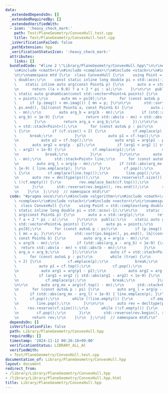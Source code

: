 ```yaml
---
data:
  _extendedDependsOn: []
  _extendedRequiredBy: []
  _extendedVerifiedWith:
  - icon: ':heavy_check_mark:'
    path: Test/PlaneGeometry/ConvexHull.test.cpp
    title: Test/PlaneGeometry/ConvexHull.test.cpp
  _isVerificationFailed: false
  _pathExtension: hpp
  _verificationStatusIcon: ':heavy_check_mark:'
  attributes:
    links: []
  bundledCode: "#line 2 \"Library/PlaneGeometry/ConvexHull.hpp\"\n\r\n#include <algorithm>\r\
    \n#include <cmath>\r\n#include <complex>\r\n#include <stack>\r\n#include <vector>\r\
    \n\r\nnamespace mtd {\r\n  class ConvexHull {\r\n    using Point = std::complex<long\
    \ double>;\r\n    const static inline long double pi = std::acos(-1);\r\n\r\n\
    \    static inline auto arg(const Point& p) {\r\n      auto a = std::arg(p);\r\
    \n      return ((a < 0.0) ? a + 2 * pi : a);\r\n    }\r\n\r\n  public:\r\n   \
    \ static auto grahamScan(const std::vector<Point>& points) {\r\n      auto ps\
    \ = points;\r\n      auto mn = ps[0];\r\n      for (const auto& p : ps)\r\n  \
    \      if (p.imag() < mn.imag()) { mn = p; }\r\n\r\n      std::sort(ps.begin(),\
    \ ps.end(), [&](const Point& a, const Point& b) {\r\n        auto arg_a = arg(a\
    \ - mn);\r\n        auto arg_b = arg(b - mn);\r\n        if (std::abs(arg_a -\
    \ arg_b) < 1e-9) {\r\n          return std::abs(a - mn) < std::abs(b - mn);\r\n\
    \        }\r\n        return arg_a < arg_b;\r\n      });\r\n\r\n      auto cf\
    \ = std::stack<Point>();\r\n      for (const auto& p : ps)\r\n        while (true)\
    \ {\r\n          if (cf.size() < 2) {\r\n            cf.emplace(p);\r\n      \
    \      break;\r\n          }\r\n          auto p1 = cf.top();\r\n          cf.pop();\r\
    \n          auto p2 = cf.top();\r\n          auto arg1 = arg(p1 - p2);\r\n   \
    \       auto arg2 = arg(p - p2);\r\n          if (arg1 < arg2 || std::abs(arg1\
    \ - arg2) < 1e-9) {\r\n            cf.emplace(p1);\r\n            cf.emplace(p);\r\
    \n            break;\r\n          }\r\n        }\r\n\r\n      auto arg_mx = arg(cf.top()\
    \ - mn);\r\n      std::stack<Point> line;\r\n      for (const auto& p : ps) {\r\
    \n        auto arg_l = arg(p - mn);\r\n        if (std::abs(arg_mx - arg_l) <\
    \ 1e-9) { line.emplace(p); }\r\n      }\r\n      cf.pop();\r\n      while (!line.empty())\
    \ {\r\n        cf.emplace(line.top());\r\n        line.pop();\r\n      }\r\n\r\
    \n      auto rev = decltype(ps)();\r\n      rev.reserve(cf.size());\r\n      while\
    \ (!cf.empty()) {\r\n        rev.emplace_back(cf.top());\r\n        cf.pop();\r\
    \n      }\r\n      std::reverse(rev.begin(), rev.end());\r\n      return rev;\r\
    \n    }\r\n  };\r\n}  // namespace mtd\r\n"
  code: "#pragma once\r\n\r\n#include <algorithm>\r\n#include <cmath>\r\n#include\
    \ <complex>\r\n#include <stack>\r\n#include <vector>\r\n\r\nnamespace mtd {\r\n\
    \  class ConvexHull {\r\n    using Point = std::complex<long double>;\r\n    const\
    \ static inline long double pi = std::acos(-1);\r\n\r\n    static inline auto\
    \ arg(const Point& p) {\r\n      auto a = std::arg(p);\r\n      return ((a < 0.0)\
    \ ? a + 2 * pi : a);\r\n    }\r\n\r\n  public:\r\n    static auto grahamScan(const\
    \ std::vector<Point>& points) {\r\n      auto ps = points;\r\n      auto mn =\
    \ ps[0];\r\n      for (const auto& p : ps)\r\n        if (p.imag() < mn.imag())\
    \ { mn = p; }\r\n\r\n      std::sort(ps.begin(), ps.end(), [&](const Point& a,\
    \ const Point& b) {\r\n        auto arg_a = arg(a - mn);\r\n        auto arg_b\
    \ = arg(b - mn);\r\n        if (std::abs(arg_a - arg_b) < 1e-9) {\r\n        \
    \  return std::abs(a - mn) < std::abs(b - mn);\r\n        }\r\n        return\
    \ arg_a < arg_b;\r\n      });\r\n\r\n      auto cf = std::stack<Point>();\r\n\
    \      for (const auto& p : ps)\r\n        while (true) {\r\n          if (cf.size()\
    \ < 2) {\r\n            cf.emplace(p);\r\n            break;\r\n          }\r\n\
    \          auto p1 = cf.top();\r\n          cf.pop();\r\n          auto p2 = cf.top();\r\
    \n          auto arg1 = arg(p1 - p2);\r\n          auto arg2 = arg(p - p2);\r\n\
    \          if (arg1 < arg2 || std::abs(arg1 - arg2) < 1e-9) {\r\n            cf.emplace(p1);\r\
    \n            cf.emplace(p);\r\n            break;\r\n          }\r\n        }\r\
    \n\r\n      auto arg_mx = arg(cf.top() - mn);\r\n      std::stack<Point> line;\r\
    \n      for (const auto& p : ps) {\r\n        auto arg_l = arg(p - mn);\r\n  \
    \      if (std::abs(arg_mx - arg_l) < 1e-9) { line.emplace(p); }\r\n      }\r\n\
    \      cf.pop();\r\n      while (!line.empty()) {\r\n        cf.emplace(line.top());\r\
    \n        line.pop();\r\n      }\r\n\r\n      auto rev = decltype(ps)();\r\n \
    \     rev.reserve(cf.size());\r\n      while (!cf.empty()) {\r\n        rev.emplace_back(cf.top());\r\
    \n        cf.pop();\r\n      }\r\n      std::reverse(rev.begin(), rev.end());\r\
    \n      return rev;\r\n    }\r\n  };\r\n}  // namespace mtd\r\n"
  dependsOn: []
  isVerificationFile: false
  path: Library/PlaneGeometry/ConvexHull.hpp
  requiredBy: []
  timestamp: '2024-11-12 00:26:16+09:00'
  verificationStatus: LIBRARY_ALL_AC
  verifiedWith:
  - Test/PlaneGeometry/ConvexHull.test.cpp
documentation_of: Library/PlaneGeometry/ConvexHull.hpp
layout: document
redirect_from:
- /library/Library/PlaneGeometry/ConvexHull.hpp
- /library/Library/PlaneGeometry/ConvexHull.hpp.html
title: Library/PlaneGeometry/ConvexHull.hpp
---
```

